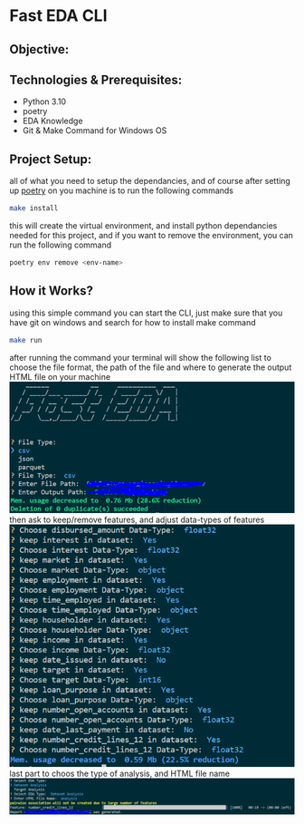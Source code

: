 # Fast EDA CLI

## Objective:


## Technologies & Prerequisites:

- Python 3.10
- poetry
- EDA Knowledge
- Git & Make Command for Windows OS

## Project Setup:

all of what you need to setup the dependancies, and of course after setting up [poetry](https://python-poetry.org/docs/) on you machine is to run the following commands 
```bash
make install
```
this will create the virtual environment, and install python dependancies needed for this project, and if you want to remove the environment, you can run the following command
```bash
poetry env remove <env-name>
```

## How it Works?

using this simple command you can start the CLI, just make sure that you have git on windows and search for how to install make command
```bash
make run
```
after running the command your terminal will show the following list to choose the file format, the path of the file and where to generate the output HTML file on your machine
![](imgs/img1.PNG)
then ask to keep/remove features, and adjust data-types of features
![](imgs/img2.PNG)
last part to choos the type of analysis, and HTML file name
![](imgs/img3.PNG)